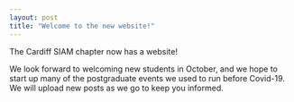 ```yaml
---
layout: post
title: "Welcome to the new website!"
---
```

The Cardiff SIAM chapter now has a website!

We look forward to welcoming new students in October, and we hope to start up many of the postgraduate events we used to run before Covid-19. We will upload new posts as we go to keep you informed.
